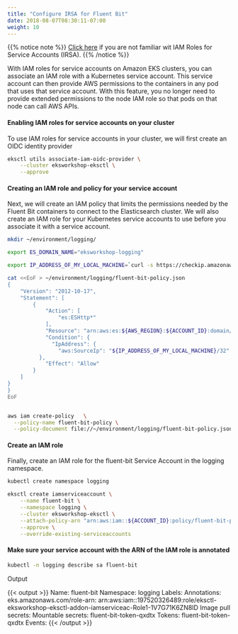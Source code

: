 ```yaml
---
title: "Configure IRSA for Fluent Bit"
date: 2018-08-07T08:30:11-07:00
weight: 10
---
```

{{% notice note %}}
[Click here](/beginner/110_irsa/) if you are not familiar wit IAM Roles for Service Accounts (IRSA).
{{% /notice %}}

With IAM roles for service accounts on Amazon EKS clusters, you can associate an IAM role with a Kubernetes service account. This service account can then provide AWS permissions to the containers in any pod that uses that service account. With this feature, you no longer need to provide extended permissions to the node IAM role so that pods on that node can call AWS APIs.

#### Enabling IAM roles for service accounts on your cluster

To use IAM roles for service accounts in your cluster, we will first create an OIDC identity provider

```bash
eksctl utils associate-iam-oidc-provider \
    --cluster eksworkshop-eksctl \
    --approve
```

#### Creating an IAM role and policy for your service account

Next, we will create an IAM policy that limits the permissions needed by the Fluent Bit containers to connect to the Elasticsearch cluster.
We will also create an IAM role for your Kubernetes service accounts to use before you associate it with a service account.

```bash
mkdir ~/environment/logging/

export ES_DOMAIN_NAME="eksworkshop-logging"

export IP_ADDRESS_OF_MY_LOCAL_MACHINE=`curl -s https://checkip.amazonaws.com`

cat <<EoF > ~/environment/logging/fluent-bit-policy.json
{
    "Version": "2012-10-17",
    "Statement": [
        {
            "Action": [
                "es:ESHttp*"
            ],
            "Resource": "arn:aws:es:${AWS_REGION}:${ACCOUNT_ID}:domain/${ES_DOMAIN_NAME}",
            "Condition": {
              "IpAddress": {
                "aws:SourceIp": "${IP_ADDRESS_OF_MY_LOCAL_MACHINE}/32"
          },
            "Effect": "Allow"
        }
    ]
}
}
EoF


aws iam create-policy   \
  --policy-name fluent-bit-policy \
  --policy-document file://~/environment/logging/fluent-bit-policy.json
```

#### Create an IAM role

Finally, create an IAM role for the fluent-bit Service Account in the logging namespace.

```bash
kubectl create namespace logging

eksctl create iamserviceaccount \
    --name fluent-bit \
    --namespace logging \
    --cluster eksworkshop-eksctl \
    --attach-policy-arn "arn:aws:iam::${ACCOUNT_ID}:policy/fluent-bit-policy" \
    --approve \
    --override-existing-serviceaccounts
```

#### Make sure your service account with the ARN of the IAM role is annotated

```bash
kubectl -n logging describe sa fluent-bit
```

Output

{{< output >}}
Name:                fluent-bit
Namespace:           logging
Labels:              <none>
Annotations:         eks.amazonaws.com/role-arn: arn:aws:iam::197520326489:role/eksctl-eksworkshop-eksctl-addon-iamserviceac-Role1-1V7G71K6ZN8ID
Image pull secrets:  <none>
Mountable secrets:   fluent-bit-token-qxdtx
Tokens:              fluent-bit-token-qxdtx
Events:              <none>
{{< /output >}}

